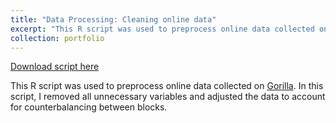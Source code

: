 ```yaml
---
title: "Data Processing: Cleaning online data"
excerpt: "This R script was used to preprocess online data collected on Gorilla."
collection: portfolio
---
```


[Download script here](http://samanthalchiu.github.io/files/importgorillafiles.R)

This R script was used to preprocess online data collected on [Gorilla](https://www.gorilla.sc). In this script, I removed all unnecessary variables and adjusted the data to account for counterbalancing between blocks.